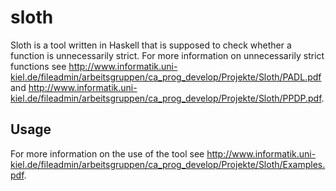 sloth
=====

Sloth is a tool written in Haskell that is supposed to check whether a
function is unnecessarily strict. For more information on
unnecessarily strict functions see
http://www.informatik.uni-kiel.de/fileadmin/arbeitsgruppen/ca_prog_develop/Projekte/Sloth/PADL.pdf
and
http://www.informatik.uni-kiel.de/fileadmin/arbeitsgruppen/ca_prog_develop/Projekte/Sloth/PPDP.pdf.


Usage
-----

For more information on the use of the tool see
http://www.informatik.uni-kiel.de/fileadmin/arbeitsgruppen/ca_prog_develop/Projekte/Sloth/Examples.pdf.